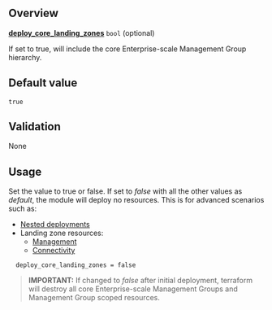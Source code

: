 <!-- markdownlint-disable first-line-h1 -->
## Overview

[**deploy_core_landing_zones**](#overview) `bool` (optional)

If set to true, will include the core Enterprise-scale Management Group hierarchy.

## Default value

`true`

## Validation

None

## Usage

Set the value to true or false.
If set to _false_ with all the other values as _default_, the module will deploy no resources.
This is for advanced scenarios such as:

- [Nested deployments][wiki_deploy_using_module_nesting]
- Landing zone resources:
  - [Management][wiki_management_resources]
  - [Connectivity][wiki_connectivity_resources]

```hcl
  deploy_core_landing_zones = false
```

> **IMPORTANT:** If changed to _false_ after initial deployment, terraform will destroy all core Enterprise-scale Management Groups and Management Group scoped resources.

[//]: # "************************"
[//]: # "INSERT LINK LABELS BELOW"
[//]: # "************************"

[wiki_management_resources]:        %5BUser-Guide%5D-Management-Resources "Wiki - Management Resources"
[wiki_connectivity_resources]:      %5BUser-Guide%5D-Connectivity-Resources "Wiki - Connectivity Resources"
[wiki_deploy_using_module_nesting]: %5BExamples%5D-Deploy-Using-Module-Nesting "Wiki - Deploy Using Module Nesting"
